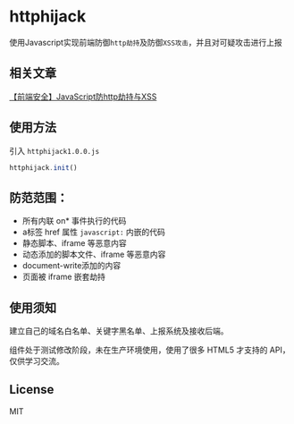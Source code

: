 # httphijack
使用Javascript实现前端防御`http劫持`及防御`XSS攻击`，并且对可疑攻击进行上报

## 相关文章
[【前端安全】JavaScript防http劫持与XSS](http://www.cnblogs.com/coco1s/p/5777260.html)

## 使用方法
引入 `httphijack1.0.0.js` 
```javascript
httphijack.init()
```

## 防范范围：
+ 所有内联 on* 事件执行的代码
+ a标签 href 属性 `javascript:` 内嵌的代码
+ 静态脚本、iframe 等恶意内容
+ 动态添加的脚本文件、iframe 等恶意内容
+ document-write添加的内容
+ 页面被 iframe 嵌套劫持 
   
## 使用须知 
建立自己的域名白名单、关键字黑名单、上报系统及接收后端。

组件处于测试修改阶段，未在生产环境使用，使用了很多 HTML5 才支持的 API，仅供学习交流。

## License
MIT
